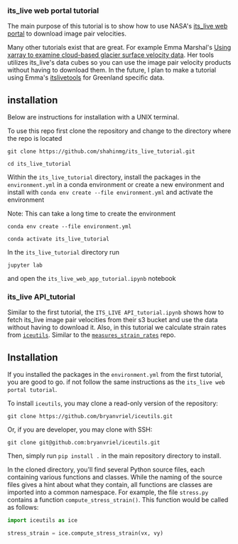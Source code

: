 ### its_live web portal tutorial
The main purpose of this tutorial is to show how to use NASA's
[its_live web portal](https://nsidc.org/apps/itslive/) to download image pair velocities. 

Many other tutorials exist that are great. For example Emma Marshal's [Using xarray to examine cloud-based glacier surface velocity data](https://e-marshall.github.io/itslive/intro.html). Her tools utilizes its_live's data cubes so you can use the image pair velocity products without having to download them. In the future, I plan to  make a tutorial using Emma's  [itslivetools](https://github.com/e-marshall/itslivetools) for Greenland specific data.

## installation
Below are instructions for installation with a UNIX terminal.

To use this repo first clone the repository and change to the directory where the repo is located
```
git clone https://github.com/shahinmg/its_live_tutorial.git

cd its_live_tutorial
```

Within the `its_live_tutorial` directory, install the packages in the `environment.yml` in a conda environment or create a new environment and install with `conda env create --file environment.yml` and activate the environment  

Note: This can take a long time to create the environment

```
conda env create --file environment.yml

conda activate its_live_tutorial
```

In the `its_live_tutorial` directory run

```
jupyter lab
```
and open the `its_live_web_app_tutorial.ipynb` notebook

### its_live  API_tutorial

Similar to the first tutorial, the `ITS_LIVE API_tutorial.ipynb` shows how to fetch its_live image pair velocities from their s3 bucket and use the data without having to download it. Also, in this tutorial we calculate strain rates from [`iceutils`](https://github.com/bryanvriel/iceutils). Similar to the [`measures_strain_rates`](https://github.com/shahinmg/measures_strain_rates) repo. 

## Installation

If you installed the packages in the `environment.yml` from the first tutorial, you are good to go. if not follow the same instructions as the `its_live web portal tutorial`.

To install `iceutils`, you may clone a read-only version of the repository:

```
git clone https://github.com/bryanvriel/iceutils.git
```
Or, if you are developer, you may clone with SSH:

```
git clone git@github.com:bryanvriel/iceutils.git
```
Then, simply run `pip install .` in the main repository directory to install.

In the cloned directory, you'll find several Python source files, each containing various functions and classes. While the naming of the source files gives a hint about what they contain, all functions are classes are imported into a common namespace. For example, the file `stress.py` contains a function `compute_stress_strain()`. This function would be called as follows:

```python
import iceutils as ice

stress_strain = ice.compute_stress_strain(vx, vy)
```
